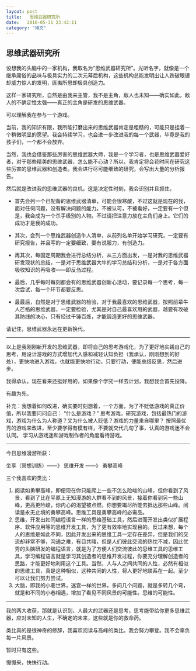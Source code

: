```yaml
---
layout: post
title:   思维武器研究所
date:   2016-05-31 23:42:11
category: "博文"
---
```


## 思维武器研究所

设想我的头脑中的一家机构，我取名为“思维武器研究所”。光听名字，就像是一个继承庸俗的品味与极具实力的二次元幕后机构，这些机构总能发明出让人跌破眼镜却威力惊人的发明，匪夷所思却极具创造力。

这样一家研究所，自然是由我来主管，我不是主角，敌人也未知——确实如此，敌人的不确定性太强——真正的主角是研发的思维武器。

可以理解我在参与一个游戏。

当前，我的知识有限，我所能打磨出来的思维武器肯定是粗糙的，可能只是挂着一个稍微明显的愿望。我会持续学习，也会进一步改进我的每一个武器，毕竟是我的孩子们，一个都不会放弃。

当然，我也会借鉴那些厉害的思维武器大师，我是一个学习者，也是思维武器爱好者，对于那些精美的思维武器，怎么能不心动？所以，我肯定将会花时间在研究这些厉害的思维武器和创造者。我会进行尽可能细致的研究，会写出大量的分析报告。

然后就是改进我的思维武器的良机。这是决定性时刻，我会识别并且抓住。

* 首先会列一个已配备的思维武器清单，可能会很寒酸，不过这就是现在的我，面对任何问题，没有解决问题的能力。不被认可，不被看好，一定要有一个但是，我会成为一个杀手级别的人物。不过请把注意力放在主角们身上。它们的成功才是我的成功。

* 其次，会列一个思维武器创造牛人清单，从前列名单开始学习研究，一定要有研究报告，并且写的一定要细致，要有说服力，有创造力。

* 再其次，每固定周期我会进行总结分析，从三方面出发，一是对我的思维武器研发现状的总结，一是对于思维武器大牛的学习总结和分析，一是对于各方面吸收知识的再吸收——即反刍过程。

* 最后，几乎每时每刻都会有的思维武器创新心活动，要记录每一个思考，每一次尝试，每一个环节都要反思。

* 最最后，自然是对于思维武器的检验，对于我最喜欢的思维武器，按照前辈牛人芒格的思维武器，一定要检验，尤其是对自己最喜欢用的武器，越要有攻破其防线的决心，只有经过千锤百炼，才能锻造更好的思维武器。

请记住，思维武器永远在更新换代。

***

以上是我刚刚新开发的思维武器，即将自己的思考游戏化，为了更好地实践自己的思考，用设计游戏的方式增加代入感和减轻认知负担（我承认，刚刚想到的好处），更快地进入游戏，也就能更快地行动，只要行动，便能总结反思，然后进步。

我得承认，现在看来还挺好用的，如果像个学究一样去计划，我想我会首先投降。

有趣为先。

补充：我想着如何改进，确实要时刻想着，一个方面，为了不贬低游戏的真正价值，所以我要问问自己：
“什么是游戏？”
思考游戏，研究游戏，包括最热门的游戏，游戏为什么为人称道？又为什么被人贬低？游戏的力量来自哪里？
按照最优秀的游戏来改进，至少要学得有模有样，不要就交代几句了事，认真的游戏迷不会认同。
学习从游戏迷和游戏制作者的角度看待游戏。


***

今日思维漫游所获：

坐享（冥想训练）——》 思维开发 ——》 勇攀高峰

三个我喜欢的类比：

1. 阅读如勇攀高峰，即便现在你只能爬上一些不怎么险峻的山峰，但你看到了风景，看到了比在平原上无知漫游的人群看不到的风景，接着你看到另一些山峰，更高更险峻，你内心的渴望被点燃，你想要竭尽所能去抵达那些山峰。阅读是永无止境的勇攀高峰。思维工具是勇攀高峰的必需品。
2. 思维，开发出如同编程语言一样的思维基础工具，然后进而开发出类似扩展程序、软件应用等的思维开发工具，为了更有效率地实现目的。反过来想，每个人的思维是如此不同，因此开发出来的思维工具一定存在差异，但是我们的交流却非常不够，沟通之难，有目共睹，但是人们彼此交流的热忱不减，因此优秀的头脑研发的编程语言，就是为了方便人们交流彼此的思维工具的思维工具，学习编程语言就是学习其创造者的思维开发过程，你要充分理解创造者的思路，才能更好地利用这个工具。当然，人与人之间共同的人性，必然有相似的思维工具，真是这种相似，这种共同的人性，将人更好地联系在一起。至少可以让我们努力尝试。
3. 大脑，即我的小巷世界，迷宫一样的世界，多问几个问题，就是多转几个弯，就是和不同的小巷相遇，增加了看见不同风景的可能性。思维的可能性。


***  

我的两大收获，那就是认识到，人最大的武器还是思考，思考能带给你更多思维武器，应对未知的人生，不确定的未来，这些就是你的救命药。

类比真的是很神奇的修辞，我喜欢阅读与高峰的类比。我会努力攀登。我不会辜负每一片风景。

暂时只有这些。

慢慢来，快快行动。
